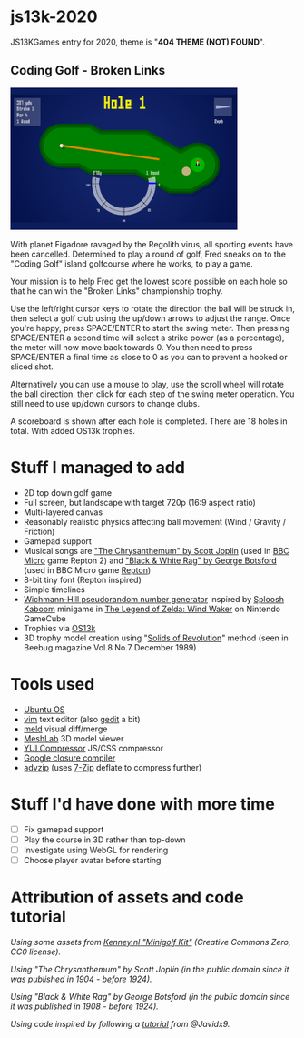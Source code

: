 # js13k-2020
JS13KGames entry for 2020, theme is "**404 THEME (NOT) FOUND**".

## Coding Golf - Broken Links

![Coding Golf - Broken Links](big_screenshot.png?raw=true "Coding Golf - Broken Links")

With planet Figadore ravaged by the Regolith virus, all sporting events have been cancelled. Determined to play a round of golf, Fred sneaks on to the "Coding Golf" island golfcourse where he works, to play a game.

Your mission is to help Fred get the lowest score possible on each hole so that he can win the "Broken Links" championship trophy.

Use the left/right cursor keys to rotate the direction the ball will be struck in, then select a golf club using the up/down arrows to adjust the range. Once you're happy, press SPACE/ENTER to start the swing meter. Then pressing SPACE/ENTER a second time will select a strike power (as a percentage), the meter will now move back towards 0. You then need to press SPACE/ENTER a final time as close to 0 as you can to prevent a hooked or sliced shot.

Alternatively you can use a mouse to play, use the scroll wheel will rotate the ball direction, then click for each step of the swing meter operation. You still need to use up/down cursors to change clubs.

A scoreboard is shown after each hole is completed. There are 18 holes in total. With added OS13k trophies.

# Stuff I managed to add
* 2D top down golf game
* Full screen, but landscape with target 720p (16:9 aspect ratio)
* Multi-layered canvas
* Reasonably realistic physics affecting ball movement (Wind / Gravity / Friction)
* Gamepad support
* Musical songs are ["The Chrysanthemum" by Scott Joplin](https://en.wikipedia.org/wiki/List_of_compositions_by_Scott_Joplin) (used in [BBC Micro](https://en.wikipedia.org/wiki/BBC_Micro) game Repton 2) and ["Black & White Rag" by George Botsford](https://en.wikipedia.org/wiki/Black_and_White_Rag) (used in BBC Micro game [Repton](https://en.wikipedia.org/wiki/Repton_(computer_game)))
* 8-bit tiny font (Repton inspired)
* Simple timelines
* [Wichmann-Hill pseudorandom number generator](https://en.wikipedia.org/wiki/Wichmann%E2%80%93Hill) inspired by [Sploosh Kaboom](https://www.youtube.com/watch?v=1hs451PfFzQ) minigame in [The Legend of Zelda: Wind Waker](https://en.wikipedia.org/wiki/The_Legend_of_Zelda:_The_Wind_Waker) on Nintendo GameCube
* Trophies via [OS13k](https://github.com/KilledByAPixel/OS13k)
* 3D trophy model creation using "[Solids of Revolution](https://en.wikipedia.org/wiki/Solid_of_revolution)" method (seen in Beebug magazine Vol.8 No.7 December 1989)

# Tools used
* [Ubuntu OS](https://www.ubuntu.com/)
* [vim](https://github.com/vim) text editor (also [gedit](https://github.com/GNOME/gedit) a bit)
* [meld](https://github.com/GNOME/meld) visual diff/merge
* [MeshLab](https://github.com/cnr-isti-vclab/meshlab) 3D model viewer
* [YUI Compressor](https://github.com/yui/yuicompressor) JS/CSS compressor
* [Google closure compiler](https://closure-compiler.appspot.com/home)
* [advzip](https://github.com/amadvance/advancecomp) (uses [7-Zip](https://sourceforge.net/projects/sevenzip/files/7-Zip/) deflate to compress further)

# Stuff I'd have done with more time
- [ ] Fix gamepad support
- [ ] Play the course in 3D rather than top-down
- [ ] Investigate using WebGL for rendering
- [ ] Choose player avatar before starting

# Attribution of assets and code tutorial

_Using some assets from [Kenney.nl "Minigolf Kit"](https://kenney.nl/assets/minigolf-kit) (Creative Commons Zero, CC0 license)._

_Using "The Chrysanthemum" by Scott Joplin (in the public domain since it was published in 1904 - before 1924)._

_Using "Black & White Rag" by George Botsford (in the public domain since it was published in 1908 - before 1924)._

_Using code inspired by following a [tutorial](https://www.youtube.com/watch?v=XgMWc6LumG4) from @Javidx9._
